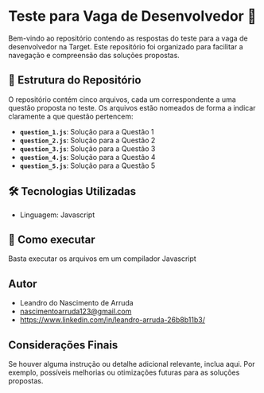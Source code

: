 


# Teste para Vaga de Desenvolvedor 🚀

Bem-vindo ao repositório contendo as respostas do teste para a vaga de desenvolvedor na Target. Este repositório foi organizado para facilitar a navegação e compreensão das soluções propostas.

## 📂 Estrutura do Repositório

O repositório contém cinco arquivos, cada um correspondente a uma questão proposta no teste. Os arquivos estão nomeados de forma a indicar claramente a que questão pertencem:

- **`question_1.js`**: Solução para a Questão 1
- **`question_2.js`**: Solução para a Questão 2
- **`question_3.js`**: Solução para a Questão 3
- **`question_4.js`**: Solução para a Questão 4
- **`question_5.js`**: Solução para a Questão 5

## 🛠️ Tecnologias Utilizadas

- Linguagem: Javascript

## 🚀 Como executar
Basta executar os arquivos em um compilador Javascript


## Autor

- Leandro do Nascimento de Arruda 
- nascimentoarruda123@gmail.com  
- https://www.linkedin.com/in/leandro-arruda-26b8b11b3/


## Considerações Finais

Se houver alguma instrução ou detalhe adicional relevante, inclua aqui. Por exemplo, possíveis melhorias ou otimizações futuras para as soluções propostas.
